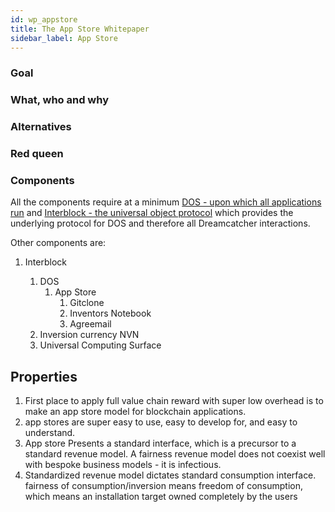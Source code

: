 ```yaml
---
id: wp_appstore
title: The App Store Whitepaper
sidebar_label: App Store
---
```


### Goal

<!-- What is the goal of the appstore -->

### What, who and why

<!-- What does the appstore do, who does it do it for and why do they want to do that? -->

### Alternatives

<!-- What is the best current and foreseeable future alternative for each need identified in 1 and what makes the appstore better than that alternative -->

### Red queen

<!-- What is the sustainable competitive advantage that allows the appstore to stay ahead ahead of the alternatives -->

### Components

<!-- What are the components of the system. How do they work and how do they interact -->

All the components require at a minimum [DOS - upon which all applications run](./wp_dos.md) and [Interblock - the universal object protocol](./wp_interblock.md) which provides the underlying protocol for DOS and therefore all Dreamcatcher interactions.

Other components are:

1. Interblock

   1. DOS
      1. App Store
         1. Gitclone
         1. Inventors Notebook
         1. Agreemail
   1. Inversion currency NVN
   1. Universal Computing Surface

## Properties

1. First place to apply full value chain reward with super low overhead is to make an app store model for blockchain applications.
1. app stores are super easy to use, easy to develop for, and easy to understand.
1. App store Presents a standard interface, which is a precursor to a standard revenue model. A fairness revenue model does not coexist well with bespoke business models - it is infectious.
1. Standardized revenue model dictates standard consumption interface. fairness of consumption/inversion means freedom of consumption, which means an installation target owned completely by the users
